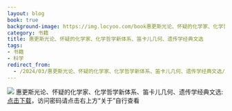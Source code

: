 ```yaml
---
layout: blog
book: true
background-image: https://img.locyoo.com/book惠更斯光论、怀疑的化学家、化学哲学新体系、笛卡儿几何、遗传学经典文选.jpg
category: 书籍
title: 惠更斯光论、怀疑的化学家、化学哲学新体系、笛卡儿几何、遗传学经典文选
tags:
- 书籍
- 科学
redirect_from:
  - /2024/03/惠更斯光论、怀疑的化学家、化学哲学新体系、笛卡儿几何、遗传学经典文选/
---
```

![](https://img.locyoo.com/book惠更斯光论、怀疑的化学家、化学哲学新体系、笛卡儿几何、遗传学经典文选.jpg)
惠更斯光论、怀疑的化学家、化学哲学新体系、笛卡儿几何、遗传学经典文选: <a name = "ref1" href="https://url18.ctfile.com/f/50983618-1268598499-1920b9?p=3619">点击下载</a>，访问密码请点击右上方“关于”自行查看
